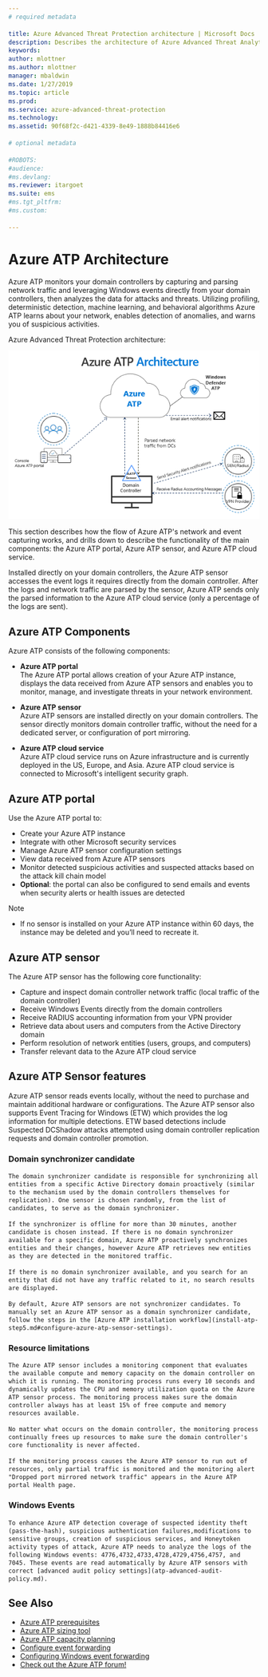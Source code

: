 ```yaml
---
# required metadata

title: Azure Advanced Threat Protection architecture | Microsoft Docs
description: Describes the architecture of Azure Advanced Threat Analytics (ATP)
keywords:
author: mlottner
ms.author: mlottner
manager: mbaldwin
ms.date: 1/27/2019
ms.topic: article
ms.prod:
ms.service: azure-advanced-threat-protection
ms.technology:
ms.assetid: 90f68f2c-d421-4339-8e49-1888b84416e6

# optional metadata

#ROBOTS:
#audience:
#ms.devlang:
ms.reviewer: itargoet
ms.suite: ems
#ms.tgt_pltfrm:
#ms.custom:

---
```



# Azure ATP Architecture

Azure ATP monitors your domain controllers by capturing and parsing network traffic and leveraging Windows events directly from your domain controllers, then analyzes the data for attacks and threats. Utilizing profiling, deterministic detection, machine learning, and behavioral algorithms Azure ATP learns about your network, enables detection of anomalies, and warns you of suspicious activities.

Azure Advanced Threat Protection architecture:

![Azure ATP architecture topology diagram](media/atp-architecture-topology.png)

This section describes how the flow of Azure ATP's network and event capturing works, and drills down to describe the functionality of the main components: the Azure ATP portal, Azure ATP sensor, and Azure ATP cloud service. 

Installed directly on your domain controllers, the Azure ATP sensor accesses the event logs it requires directly from the domain controller. After the logs and network traffic are parsed by the sensor, Azure ATP sends only the parsed information to the Azure ATP cloud service (only a percentage of the logs are sent). 

## Azure ATP Components
Azure ATP consists of the following components:

-	**Azure ATP portal** <br>
The Azure ATP portal allows creation of your Azure ATP instance, displays the data received from Azure ATP sensors and enables you to monitor, manage, and investigate threats in your network environment.  
-   **Azure ATP sensor**<br>
Azure ATP sensors are installed directly on your domain controllers. The sensor directly monitors domain controller traffic, without the need for a dedicated server, or configuration of port mirroring.

-   **Azure ATP cloud service**<br>
Azure ATP cloud service runs on Azure infrastructure and is currently deployed in the US, Europe, and Asia. Azure ATP cloud service is connected to Microsoft's intelligent security graph. 

## Azure ATP portal 
Use the Azure ATP portal to:
- Create your Azure ATP instance
- Integrate with other Microsoft security services 
- Manage Azure ATP sensor configuration settings 
- View data received from Azure ATP sensors
- Monitor detected suspicious activities and suspected attacks based on the attack kill chain model
- **Optional**: the portal can also be configured to send emails and events when security alerts or health issues are detected

> [!NOTE]
> - If no sensor is installed on your Azure ATP instance within 60 days, the instance may be deleted and you’ll need to recreate it.

## Azure ATP sensor
The Azure ATP sensor has the following core functionality:
- Capture and inspect domain controller network traffic (local traffic of the domain controller)
- Receive Windows Events directly from the domain controllers 
- Receive RADIUS accounting information from your VPN provider
- Retrieve data about users and computers from the Active Directory domain
- Perform resolution of network entities (users, groups, and computers)
- Transfer relevant data to the Azure ATP cloud service

 
## Azure ATP Sensor features
Azure ATP sensor reads events locally, without the need to purchase and maintain additional hardware or configurations. The Azure ATP sensor also supports Event Tracing for Windows (ETW) which provides the log information for multiple detections. ETW based detections include Suspected DCShadow attacks attempted using domain controller replication requests and domain controller promotion.

### Domain synchronizer candidate

    The domain synchronizer candidate is responsible for synchronizing all entities from a specific Active Directory domain proactively (similar to the mechanism used by the domain controllers themselves for replication). One sensor is chosen randomly, from the list of candidates, to serve as the domain synchronizer. 

    If the synchronizer is offline for more than 30 minutes, another candidate is chosen instead. If there is no domain synchronizer available for a specific domain, Azure ATP proactively synchronizes entities and their changes, however Azure ATP retrieves new entities as they are detected in the monitored traffic. 
    
    If there is no domain synchronizer available, and you search for an entity that did not have any traffic related to it, no search results are displayed.

    By default, Azure ATP sensors are not synchronizer candidates. To manually set an Azure ATP sensor as a domain synchronizer candidate, follow the steps in the [Azure ATP installation workflow](install-atp-step5.md#configure-azure-atp-sensor-settings).

### Resource limitations

    The Azure ATP sensor includes a monitoring component that evaluates the available compute and memory capacity on the domain controller on which it is running. The monitoring process runs every 10 seconds and dynamically updates the CPU and memory utilization quota on the Azure ATP sensor process. The monitoring process makes sure the domain controller always has at least 15% of free compute and memory resources available.

    No matter what occurs on the domain controller, the monitoring process continually frees up resources to make sure the domain controller's core functionality is never affected.

    If the monitoring process causes the Azure ATP sensor to run out of resources, only partial traffic is monitored and the monitoring alert "Dropped port mirrored network traffic" appears in the Azure ATP portal Health page.

### Windows Events

    To enhance Azure ATP detection coverage of suspected identity theft (pass-the-hash), suspicious authentication failures,modifications to sensitive groups, creation of suspicious services, and Honeytoken activity types of attack, Azure ATP needs to analyze the logs of the following Windows events: 4776,4732,4733,4728,4729,4756,4757, and 7045. These events are read automatically by Azure ATP sensors with correct [advanced audit policy settings](atp-advanced-audit-policy.md). 

## See Also
- [Azure ATP prerequisites](atp-prerequisites.md)
- [Azure ATP sizing tool](http://aka.ms/trisizingtool)
- [Azure ATP capacity planning](atp-capacity-planning.md)
- [Configure event forwarding](configure-event-forwarding.md)
- [Configuring Windows event forwarding](configure-event-forwarding.md)
- [Check out the Azure ATP forum!](https://aka.ms/azureatpcommunity)
